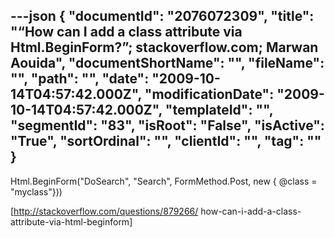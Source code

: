 ---json
{
  "documentId": "2076072309",
  "title": "“How can I add a class attribute via Html.BeginForm?”; stackoverflow.com; Marwan Aouida",
  "documentShortName": "",
  "fileName": "",
  "path": "",
  "date": "2009-10-14T04:57:42.000Z",
  "modificationDate": "2009-10-14T04:57:42.000Z",
  "templateId": "",
  "segmentId": "83",
  "isRoot": "False",
  "isActive": "True",
  "sortOrdinal": "",
  "clientId": "",
  "tag": ""
}
---

Html.BeginForm(&quot;DoSearch&quot;, &quot;Search&quot;,
    FormMethod.Post, new { @class = &quot;myclass&quot;}))

[http://stackoverflow.com/questions/879266/
    how-can-i-add-a-class-attribute-via-html-beginform]
